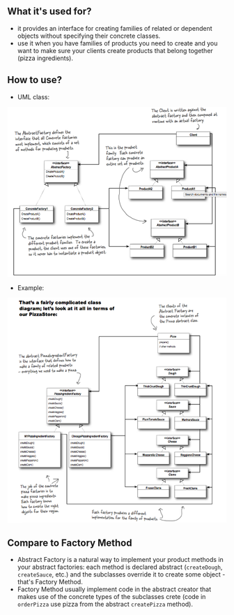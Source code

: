 ## What it's used for?
- it provides an interface for creating families of related or dependent objects without specifying their concrete classes.
- use it when you have families of products you need to create and you want to make sure your clients create products that belong together (pizza ingredients).

## How to use?
- UML class:
<img src="./pics/abstract-factory.png" />

- Example:
<img src="./pics/abstract-factory-example.png" />

## Compare to Factory Method
- Abstract Factory is a natural way to implement your product methods in your abstract factories: each method is declared abstract (`createDough`, `createSauce`, etc.) and the subclasses override it to create some object - that's Factory Method.
- Factory Method usually implement code in the abstract creator that makes use of the concrete types of the subclasses crete (code in `orderPizza` use pizza from the abstract `createPizza` method).
